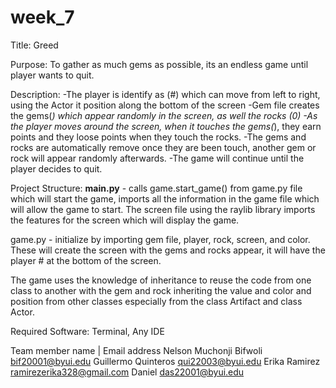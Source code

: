 # week_7

Title: Greed 

Purpose: 
To gather as much gems as possible, its an endless game until player wants to quit. 

Description:
-The player is identify as (#) which can move from left to right, using the Actor it position along the bottom of the screen
-Gem file creates the gems(*) which appear randomly in the screen, as well the rocks (0)
    -As the player moves around the screen, when it touches the gems(*), they earn points and they loose points when they touch the rocks. 
-The gems and rocks are automatically remove once they are been touch, another gem or rock will appear randomly afterwards. 
-The game will continue until the player decides to quit. 


Project Structure:
__main.py__ - calls game.start_game() from game.py file which will start the game, imports all the information in the game file which will allow the game to start. The screen file using the raylib library imports the features for the screen which will display the game. 

game.py - initialize by importing gem file, player, rock, screen, and color. These will create the screen with the gems and rocks appear, it will have the player # at the bottom of the screen. 

The game uses the knowledge of inheritance to reuse the code from one class to another with the gem and rock inheriting the value and color and position from other classes especially from the class Artifact and class Actor.


Required Software: Terminal, Any IDE 

Team member name            | Email address
Nelson Muchonji Bifwoli       bif20001@byui.edu 
Guillermo Quinteros           qui22003@byui.edu
Erika Ramirez                 ramirezerika328@gmail.com
Daniel                        das22001@byui.edu
